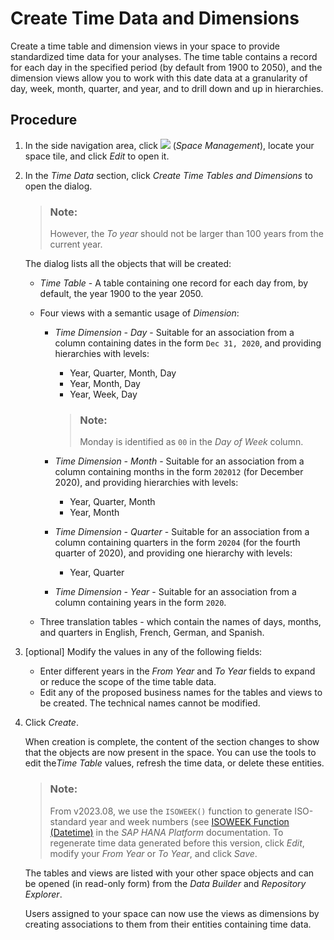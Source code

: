 <!-- loioc5cfce4d22b04650b2fd6078762cdeb9 -->

# Create Time Data and Dimensions

Create a time table and dimension views in your space to provide standardized time data for your analyses. The time table contains a record for each day in the specified period \(by default from 1900 to 2050\), and the dimension views allow you to work with this date data at a granularity of day, week, month, quarter, and year, and to drill down and up in hierarchies.



## Procedure

1.  In the side navigation area, click ![](Integrating-Data-Via-Database-Users/Open-SQL-Schema/images/Space_Management_a868247.png) \(*Space Management*\), locate your space tile, and click *Edit* to open it.

2.  In the *Time Data* section, click *Create Time Tables and Dimensions* to open the dialog.

    > ### Note:  
    > However, the *To year* should not be larger than 100 years from the current year.

    The dialog lists all the objects that will be created:

    -   *Time Table* - A table containing one record for each day from, by default, the year 1900 to the year 2050.
    -   Four views with a semantic usage of *Dimension*:
        -   *Time Dimension - Day* - Suitable for an association from a column containing dates in the form `Dec 31, 2020`, and providing hierarchies with levels:

            -   Year, Quarter, Month, Day
            -   Year, Month, Day
            -   Year, Week, Day

            > ### Note:  
            > Monday is identified as `00` in the *Day of Week* column.

        -   *Time Dimension - Month* - Suitable for an association from a column containing months in the form `202012` \(for December 2020\), and providing hierarchies with levels:
            -   Year, Quarter, Month
            -   Year, Month

        -   *Time Dimension - Quarter* - Suitable for an association from a column containing quarters in the form `20204` \(for the fourth quarter of 2020\), and providing one hierarchy with levels:
            -   Year, Quarter

        -   *Time Dimension - Year* - Suitable for an association from a column containing years in the form `2020`.

    -   Three translation tables - which contain the names of days, months, and quarters in English, French, German, and Spanish.

3.  \[optional\] Modify the values in any of the following fields:

    -   Enter different years in the *From Year* and *To Year* fields to expand or reduce the scope of the time table data.
    -   Edit any of the proposed business names for the tables and views to be created. The technical names cannot be modified.

4.  Click *Create*.

    When creation is complete, the content of the section changes to show that the objects are now present in the space. You can use the tools to edit the*Time Table* values, refresh the time data, or delete these entities.

    > ### Note:  
    > From v2023.08, we use the `ISOWEEK()` function to generate ISO-standard year and week numbers \(see [ISOWEEK Function \(Datetime\)](https://help.sap.com/docs/SAP_HANA_PLATFORM/4fe29514fd584807ac9f2a04f6754767/20e23edc7519101482eae3271722de36.html) in the *SAP HANA Platform* documentation. To regenerate time data generated before this version, click *Edit*, modify your *From Year* or *To Year*, and click *Save*.

    The tables and views are listed with your other space objects and can be opened \(in read-only form\) from the *Data Builder* and *Repository Explorer*.

    Users assigned to your space can now use the views as dimensions by creating associations to them from their entities containing time data.


